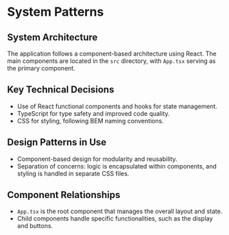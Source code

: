 # System Patterns

## System Architecture
The application follows a component-based architecture using React. The main components are located in the `src` directory, with `App.tsx` serving as the primary component.

## Key Technical Decisions
- Use of React functional components and hooks for state management.
- TypeScript for type safety and improved code quality.
- CSS for styling, following BEM naming conventions.

## Design Patterns in Use
- Component-based design for modularity and reusability.
- Separation of concerns: logic is encapsulated within components, and styling is handled in separate CSS files.

## Component Relationships
- `App.tsx` is the root component that manages the overall layout and state.
- Child components handle specific functionalities, such as the display and buttons.
